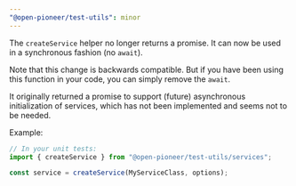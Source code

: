 ```yaml
---
"@open-pioneer/test-utils": minor
---
```


The `createService` helper no longer returns a promise.
It can now be used in a synchronous fashion (no `await`).

Note that this change is backwards compatible.
But if you have been using this function in your code, you can simply remove the `await`.

It originally returned a promise to support (future) asynchronous initialization of services,
which has not been implemented and seems not to be needed.

Example:

```ts
// In your unit tests:
import { createService } from "@open-pioneer/test-utils/services";

const service = createService(MyServiceClass, options);
```
